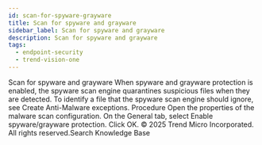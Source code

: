 ```yaml
---
id: scan-for-spyware-grayware
title: Scan for spyware and grayware
sidebar_label: Scan for spyware and grayware
description: Scan for spyware and grayware
tags:
  - endpoint-security
  - trend-vision-one
---
```


 Scan for spyware and grayware When spyware and grayware protection is enabled, the spyware scan engine quarantines suspicious files when they are detected. To identify a file that the spyware scan engine should ignore, see Create Anti-Malware exceptions. Procedure Open the properties of the malware scan configuration. On the General tab, select Enable spyware/grayware protection. Click OK. © 2025 Trend Micro Incorporated. All rights reserved.Search Knowledge Base